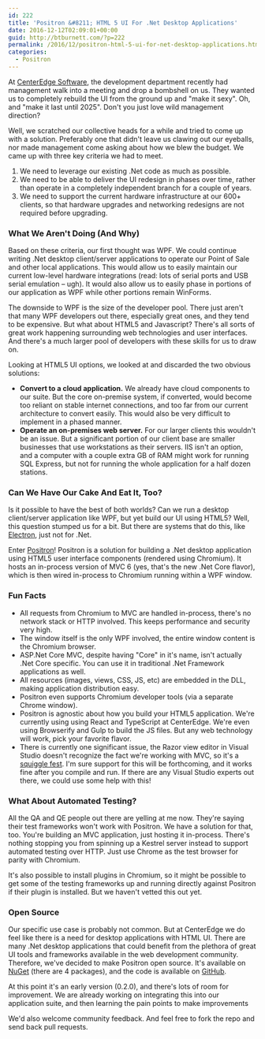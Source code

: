 ```yaml
---
id: 222
title: 'Positron &#8211; HTML 5 UI For .Net Desktop Applications'
date: 2016-12-12T02:09:01+00:00
guid: http://btburnett.com/?p=222
permalink: /2016/12/positron-html-5-ui-for-net-desktop-applications.html
categories:
  - Positron
---
```

At [CenterEdge Software](http://centeredgesoftware.com/), the development department recently had management walk into a meeting and drop a bombshell on us. They wanted us to completely rebuild the UI from the ground up and "make it sexy". Oh, and "make it last until 2025". Don't you just love wild management direction?

Well, we scratched our collective heads for a while and tried to come up with a solution. Preferably one that didn't leave us clawing out our eyeballs, nor made management come asking about how we blew the budget. We came up with three key criteria we had to meet.

1. We need to leverage our existing .Net code as much as possible.
2. We need to be able to deliver the UI redesign in phases over time, rather than operate in a completely independent branch for a couple of years.
3. We need to support the current hardware infrastructure at our 600+ clients, so that hardware upgrades and networking redesigns are not required before upgrading.

### What We Aren't Doing (And Why)

Based on these criteria, our first thought was WPF. We could continue writing .Net desktop client/server applications to operate our Point of Sale and other local applications. This would allow us to easily maintain our current low-level hardware integrations (read: lots of serial ports and USB serial emulation &#8211; ugh). It would also allow us to easily phase in portions of our application as WPF while other portions remain WinForms.

The downside to WPF is the size of the developer pool. There just aren't that many WPF developers out there, especially great ones, and they tend to be expensive. But what about HTML5 and Javascript? There's all sorts of great work happening surrounding web technologies and user interfaces. And there's a much larger pool of developers with these skills for us to draw on.

Looking at HTML5 UI options, we looked at and discarded the two obvious solutions:

* **Convert to a cloud application.** We already have cloud components to our suite. But the core on-premise system, if converted, would become too reliant on stable internet connections, and too far from our current architecture to convert easily. This would also be very difficult to implement in a phased manner.
* **Operate an on-premises web server.** For our larger clients this wouldn't be an issue. But a significant portion of our client base are smaller businesses that use workstations as their servers. IIS isn't an option, and a computer with a couple extra GB of RAM might work for running SQL Express, but not for running the whole application for a half dozen stations.

### Can We Have Our Cake And Eat It, Too?

Is it possible to have the best of both worlds? Can we run a desktop client/server application like WPF, but yet build our UI using HTML5? Well, this question stumped us for a bit. But there are systems that do this, like [Electron](http://electron.atom.io/), just not for .Net.

Enter [Positron](https://github.com/CenterEdge/Positron)! Positron is a solution for building a .Net desktop application using HTML5 user interface components (rendered using Chromium). It hosts an in-process version of MVC 6 (yes, that's the new .Net Core flavor), which is then wired in-process to Chromium running within a WPF window.

### Fun Facts

* All requests from Chromium to MVC are handled in-process, there's no network stack or HTTP involved. This keeps performance and security very high.
* The window itself is the only WPF involved, the entire window content is the Chromium browser.
* ASP.Net Core MVC, despite having "Core" in it's name, isn't actually .Net Core specific. You can use it in traditional .Net Framework applications as well.
* All resources (images, views, CSS, JS, etc) are embedded in the DLL, making application distribution easy.
* Positron even supports Chromium developer tools (via a separate Chrome window).
* Positron is agnostic about how you build your HTML5 application. We're currently using using React and TypeScript at CenterEdge. We're even using Browserify and Gulp to build the JS files. But any web technology will work, pick your favorite flavor.
* There is currently one significant issue, the Razor view editor in Visual Studio doesn't recognize the fact we're working with MVC, so it's a [squiggle fest](https://github.com/CenterEdge/Positron/issues/4). I'm sure support for this will be forthcoming, and it works fine after you compile and run. If there are any Visual Studio experts out there, we could use some help with this!

### What About Automated Testing?

All the QA and QE people out there are yelling at me now. They're saying their test frameworks won't work with Positron. We have a solution for that, too. You're building an MVC application, just hosting it in-process. There's nothing stopping you from spinning up a Kestrel server instead to support automated testing over HTTP. Just use Chrome as the test browser for parity with Chromium.

It's also possible to install plugins in Chromium, so it might be possible to get some of the testing frameworks up and running directly against Positron if their plugin is installed. But we haven't vetted this out yet.

### Open Source

Our specific use case is probably not common. But at CenterEdge we do feel like there is a need for desktop applications with HTML UI. There are many .Net desktop applications that could benefit from the plethora of great UI tools and frameworks available in the web development community. Therefore, we've decided to make Positron open source. It's available on [NuGet](https://www.nuget.org/packages/Positron.Server/) (there are 4 packages), and the code is available on [GitHub](https://github.com/CenterEdge/Positron).

At this point it's an early version (0.2.0), and there's lots of room for improvement. We are already working on integrating this into our application suite, and then learning the pain points to make improvements

We'd also welcome community feedback. And feel free to fork the repo and send back pull requests.
